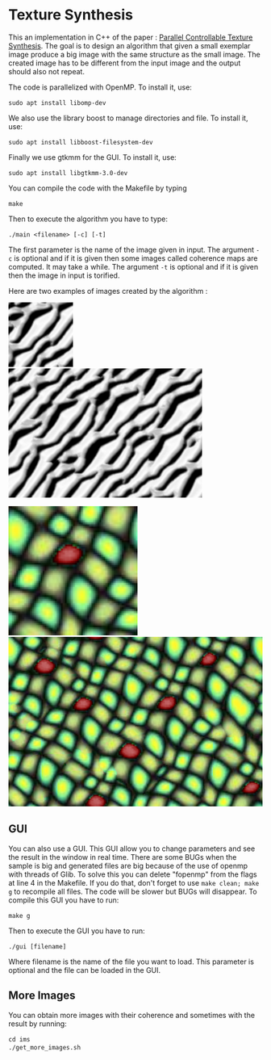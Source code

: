 # Texture Synthesis

This an implementation in C++ of the paper : [Parallel Controllable Texture Synthesis](http://hhoppe.com/paratexsyn.pdf).
The goal is to design an algorithm that given a small exemplar image produce a big image with the same structure as the small image.
The created image has to be different from the input image and the output should also not repeat.

The code is parallelized with OpenMP. To install it, use:
```
sudo apt install libomp-dev
```
We also use the library boost to manage directories and file. To install it, use:
```
sudo apt install libboost-filesystem-dev
```
Finally we use gtkmm for the GUI. To install it, use:
```
sudo apt install libgtkmm-3.0-dev 
```

You can compile the code with the Makefile by typing
```
make
```

Then to execute the algorithm you have to type:
```
./main <filename> [-c] [-t]
```
The first parameter is the name of the image given in input.
The argument `-c` is optional and if it is given then some images called coherence maps are computed. It may take a while. The argument `-t` is optional and if it is given then the image in input is torified.

Here are two examples of images created by the algorithm :  

![example1](ims/2.png) ![result1](ims/2/res.png)

![example1](ims/1.png) ![result1](ims/1/res.png)

## GUI

You can also use a GUI. This GUI allow you to change parameters and see the result in the window in real time. There are some BUGs when the sample is big and generated files are big because of the use of openmp with threads of Glib. To solve this you can delete "fopenmp" from the flags at line 4 in the Makefile. If you do that, don't forget to use `make clean; make g` to recompile all files. The code will be slower but BUGs will disappear. To compile this GUI you have to run:
```
make g
```
Then to execute the GUI you have to run:
```
./gui [filename]
```
Where filename is the name of the file you want to load. This parameter is optional and the file can be loaded in the GUI.

## More Images

You can obtain more images with their coherence and sometimes with the result by running:
```
cd ims
./get_more_images.sh
```
